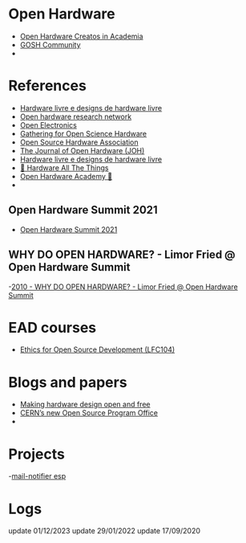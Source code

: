 # Open Hardware

 - [Open Hardware Creatos in Academia](https://ohca.oshwa.org/)
 - [GOSH Community ](https://forum.openhardware.science/)
 - 
# References
- [Hardware livre e designs de hardware livre](https://www.gnu.org/philosophy/free-hardware-designs.html)
- [Open hardware research network](https://open-hardware.network/)
- [Open Electronics](https://www.open-electronics.org/)
- [Gathering for Open Science Hardware](http://openhardware.science/)
- [Open Source Hardware Association](https://www.oshwa.org/)
- [The Journal of Open Hardware (JOH)](https://openhardware.metajnl.com/)
- [Hardware livre e designs de hardware livre](https://www.gnu.org/philosophy/free-hardware-designs.html)
- [🔌 Hardware All The Things](https://swisskyrepo.github.io/HardwareAllTheThings/#)
- [Open Hardware Academy 🚀](https://www.openhardware.academy/01_Welcome.html)
- 
## Open Hardware Summit 2021
- [Open Hardware Summit 2021](https://www.youtube.com/watch?v=KbNqtjLEN3U)

## WHY DO OPEN HARDWARE? - Limor Fried @ Open Hardware Summit 
-[2010 - WHY DO OPEN HARDWARE? - Limor Fried @ Open Hardware Summit](https://www.youtube.com/watch?v=UYRhupdnUcY)

# EAD courses
- [Ethics for Open Source Development (LFC104)](https://training.linuxfoundation.org/training/ethics-for-open-source-development-lfc104/)


# Blogs and papers
- [Making hardware design open and free](https://home.cern/news/news/knowledge-sharing/making-hardware-design-open-and-free)
- [CERN’s new Open Source Program Office](https://home.cern/news/news/computing/cerns-new-open-source-program-office)
- 
# Projects
-[mail-notifier esp](https://blog.zakkemble.net/mail-notifier-wifi-edition/)

# Logs
update 01/12/2023
update 29/01/2022
update 17/09/2020

